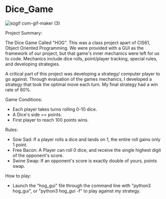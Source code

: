 # Dice_Game

![ezgif com-gif-maker (3)](https://user-images.githubusercontent.com/106642545/181392890-b1220645-f2af-4c76-97bb-afae370fac01.gif)


Project Summary: 

The Dice Game Called "HOG". This was a class project apart of CIS61, Object Oriented Programming.
We were provided with a GUI as the framework of our project, but that game's inner mechanics were left for us to code.
Mechanics include dice rolls, point/player tracking, special rules, and developing strategies.

A critical part of this project was developing a strategy/ computer player to go against. Through evaluation of the games mechanics, 
I developed a strategy that took the optimal move each turn. My final strategy had a win rate of 60%.


Game Conditions:
- Each player takes turns rolling 0-10 dice.
- A Dice's side == points.
- First player to reach 100 points wins.

Rules:
- Sow Sad: If a player rolls a dice and lands on 1, the entire roll gains only 1 point.
- Free Bacon: A Player can roll 0 dice, and receive the single highest digit of the opponent's score.
- Swine Swap: If an opponent's score is exactly double of yours, points swap.

How to play:
- Launch the "hog_gui" file through the command line with "python3 hog_gui", or "python3 hog_gui -f" to play against my strategy.







